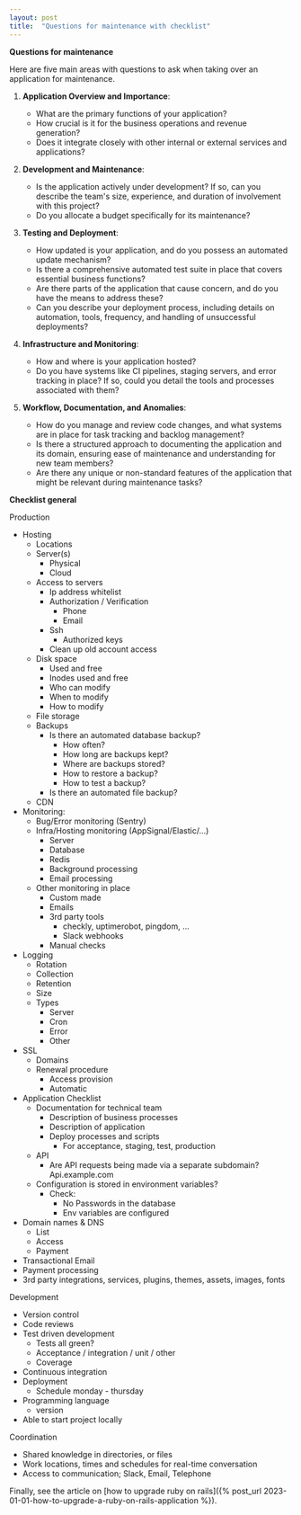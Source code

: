 ```yaml
---
layout: post
title:  "Questions for maintenance with checklist"
---
```


**Questions for maintenance**

Here are five main areas with questions to ask when taking over an application for maintenance. 

1. **Application Overview and Importance**: 
   - What are the primary functions of your application?
   - How crucial is it for the business operations and revenue generation?
   - Does it integrate closely with other internal or external services and applications?

2. **Development and Maintenance**:
   - Is the application actively under development? If so, can you describe the team's size, experience, and duration of involvement with this project?
   - Do you allocate a budget specifically for its maintenance?
  
3. **Testing and Deployment**:
   - How updated is your application, and do you possess an automated update mechanism?
   - Is there a comprehensive automated test suite in place that covers essential business functions? 
   - Are there parts of the application that cause concern, and do you have the means to address these?
   - Can you describe your deployment process, including details on automation, tools, frequency, and handling of unsuccessful deployments?

4. **Infrastructure and Monitoring**:
   - How and where is your application hosted? 
   - Do you have systems like CI pipelines, staging servers, and error tracking in place? If so, could you detail the tools and processes associated with them?

5. **Workflow, Documentation, and Anomalies**:
   - How do you manage and review code changes, and what systems are in place for task tracking and backlog management?
   - Is there a structured approach to documenting the application and its domain, ensuring ease of maintenance and understanding for new team members?
   - Are there any unique or non-standard features of the application that might be relevant during maintenance tasks?


**Checklist general**

Production
* Hosting
    * Locations
    * Server(s)
        * Physical 
        * Cloud
    * Access to servers
        * Ip address whitelist
        * Authorization / Verification 
            * Phone
            * Email
        * Ssh
            * Authorized keys
        * Clean up old account access
    * Disk space
        * Used and free
        * Inodes used and free
        * Who can modify
        * When to modify
        * How to modify
    * File storage
    * Backups
        * Is there an automated database backup?
            * How often?
            * How long are backups kept?
            * Where are backups stored?
            * How to restore a backup?
            * How to test a backup?
        * Is there an automated file backup?
    * CDN
* Monitoring:
    * Bug/Error monitoring (Sentry)
    * Infra/Hosting monitoring (AppSignal/Elastic/...)
        * Server
        * Database
        * Redis
        * Background processing
        * Email processing
    * Other monitoring in place
        * Custom made
        * Emails
        * 3rd party tools
            * checkly, uptimerobot, pingdom, ...
            * Slack webhooks
        * Manual checks
* Logging
    * Rotation
    * Collection 
    * Retention
    * Size
    * Types
        * Server
        * Cron
        * Error
        * Other
* SSL
    * Domains 
    * Renewal procedure
        * Access provision
        * Automatic
* Application Checklist
    * Documentation for technical team
        * Description of business processes
        * Description of application
        * Deploy processes and scripts
            * For acceptance, staging, test, production
    * API
        * Are API requests being made via a separate subdomain? Api.example.com
    * Configuration is stored in environment variables?
        * Check: 
            * No Passwords in the database
            * Env variables are configured
* Domain names & DNS
    * List 
    * Access
    * Payment 
* Transactional Email
* Payment processing	
* 3rd party integrations, services, plugins, themes, assets, images, fonts

Development
* Version control
* Code reviews
* Test driven development
    * Tests all green?
    * Acceptance / integration / unit / other
    * Coverage
* Continuous integration
* Deployment 
    * Schedule monday - thursday
* Programming language
    * version
* Able to start project locally

Coordination 
* Shared knowledge in directories, or files
* Work locations, times and schedules for real-time conversation
* Access to communication; Slack, Email, Telephone


Finally, see the article on [how to upgrade ruby on rails]({% post_url 2023-01-01-how-to-upgrade-a-ruby-on-rails-application %}).